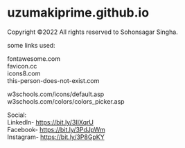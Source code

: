 # uzumakiprime.github.io
 Copyright ©2022 All rights reserved  to Sohonsagar Singha.
 
 some links used:

 fontawesome.com  
 favicon.cc  
 icons8.com  
 this-person-does-not-exist.com  
 
 w3schools.com/icons/default.asp  
 w3schools.com/colors/colors_picker.asp
 
 Social:  
 Linkedln- https://bit.ly/3IIXqrU  
 Facebook- https://bit.ly/3PdJpWm  
 Instagram- https://bit.ly/3P8GpKY
